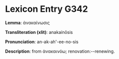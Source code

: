 # Lexicon Entry G342

**Lemma**: ἀνακαίνωσις

**Transliteration (xlit)**: anakaínōsis

**Pronunciation**: an-ak-ah'-ee-no-sis

**Description**:
from ἀνακαινόω; renovation:--renewing.
